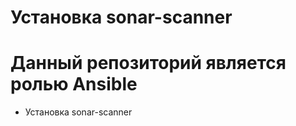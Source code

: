Установка sonar-scanner
========

Данный репозиторий является ролью Ansible 
========================

*   Установка sonar-scanner